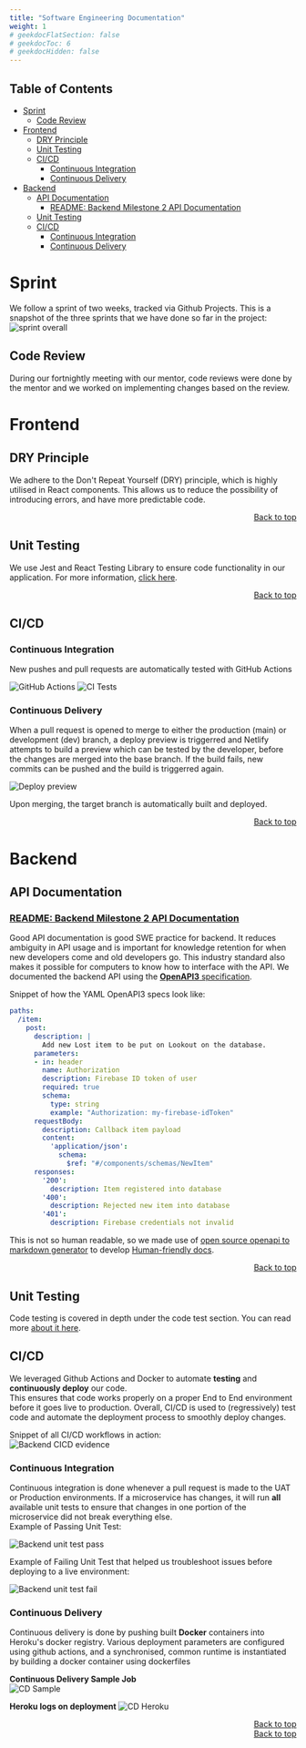 ```yaml
---
title: "Software Engineering Documentation"
weight: 1
# geekdocFlatSection: false
# geekdocToc: 6
# geekdocHidden: false
---
```


## Table of Contents
- [Sprint](#sprint)
  - [Code Review](#code-review)
- [Frontend](#frontend)
  - [DRY Principle](#dry-principle)
  - [Unit Testing](#unit-testing)
  - [CI/CD](#cicd)
    - [Continuous Integration](#continuous-integration)
    - [Continuous Delivery](#continuous-delivery)
- [Backend](#backend)
  - [API Documentation](#api-documentation)
    - [README: Backend Milestone 2 API Documentation](#readme-backend-milestone-2-api-documentation)
  - [Unit Testing](#unit-testing-1)
  - [CI/CD](#cicd-1)
    - [Continuous Integration](#continuous-integration-1)
    - [Continuous Delivery](#continuous-delivery-1)

# Sprint
We follow a sprint of two weeks, tracked via Github Projects.
This is a snapshot of the three sprints that we have done so far in the project: 
![sprint overall](sprint.png)


## Code Review
During our fortnightly meeting with our mentor, code reviews were done by the mentor and we worked on implementing changes based on the review. 


# Frontend

## DRY Principle

We adhere to the Don't Repeat Yourself (DRY) principle, which is highly utilised in React components. This allows us to reduce the possibility of introducing errors, and have more predictable code.

<div align="right"><a href="#table-of-contents">Back to top</a></div>

## Unit Testing

We use Jest and React Testing Library to ensure code functionality in our application. For more information, [click here](../uiux/unittesting/#frontend).

<div align="right"><a href="#table-of-contents">Back to top</a></div>

## CI/CD

### Continuous Integration

New pushes and pull requests are automatically tested with GitHub Actions

![GitHub Actions](https://i.imgur.com/mR181LM.png)
![CI Tests](https://i.imgur.com/l70EAkR.png)

### Continuous Delivery

When a pull request is opened to merge to either the production (main) or development (dev) branch, a deploy preview is triggerred and Netlify attempts to build a preview which can be tested by the developer, before the changes are merged into the base branch. If the build fails, new commits can be pushed and the build is triggerred again.

![Deploy preview](https://i.imgur.com/IIN27Bc.png)

Upon merging, the target branch is automatically built and deployed.

<div align="right"><a href="#table-of-contents">Back to top</a></div>


# Backend

## API Documentation
### [README: Backend Milestone 2 API Documentation](./apisample/)  
Good API documentation is good SWE practice for backend. It reduces ambiguity in API usage and is important for knowledge retention for when new developers come and old developers go. This industry standard also makes it possible for computers to know how to interface with the API. 
We documented the backend API using the [**OpenAPI3** specification](https://swagger.io/specification/). 

Snippet of how the YAML OpenAPI3 specs look like:
```yaml
paths:
  /item:
    post:
      description: |
        Add new Lost item to be put on Lookout on the database.
      parameters:
      - in: header
        name: Authorization
        description: Firebase ID token of user 
        required: true
        schema:
          type: string
          example: "Authorization: my-firebase-idToken"
      requestBody:
        description: Callback item payload
        content:
          'application/json':
            schema:
              $ref: "#/components/schemas/NewItem"
      responses:
        '200':
          description: Item registered into database
        '400':
          description: Rejected new item into database
        '401':
          description: Firebase credentials not invalid
```
This is not so human readable, so we made use of [open source openapi to markdown generator](https://github.com/openapi-contrib/openapi3-generator) to develop [Human-friendly docs](./apisample/).


<div align="right"><a href="#table-of-contents">Back to top</a></div>  

## Unit Testing
Code testing is covered in depth under the code test section. You can read more [about it here](../uiux/unittesting/).

## CI/CD
We leveraged Github Actions and Docker to automate **testing** and **continuously deploy** our code.  
This ensures that code works properly on a proper End to End environment before it goes live to production. Overall, CI/CD is used to (regressively) test code and automate the deployment process to smoothly deploy changes.  

Snippet of all CI/CD workflows in action:    
![Backend CICD evidence](backendCICD.png)
### Continuous Integration
Continuous integration is done whenever a pull request is made to the UAT or Production environments. If a microservice has changes, it will run **all** available unit tests to ensure that changes in one portion of the microservice did not break everything else.  
Example of Passing Unit Test:  

![Backend unit test pass](unit_test_eg.png)  

Example of Failing Unit Test that helped us troubleshoot issues before deploying to a live environment:  

![Backend unit test fail](unit_test_eg2.png)


### Continuous Delivery
Continuous delivery is done by pushing built **Docker** containers into Heroku's docker registry. 
Various deployment parameters are configured using github actions, and a synchronised, common runtime is instantiated by building a docker container using dockerfiles 

**Continuous Delivery Sample Job**  
![CD Sample](deployment1.png)

**Heroku logs on deployment**
![CD Heroku](CICD_Heroku.png)
<div align="right"><a href="#table-of-contents">Back to top</a></div>

<div align="right"><a href="#table-of-contents">Back to top</a></div>
